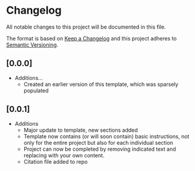 # Changelog
All notable changes to this project will be documented in this file.

The format is based on [Keep a Changelog](http://keepachangelog.com/en/1.0.0/)
and this project adheres to [Semantic Versioning](http://semver.org/spec/v2.0.0.html).

## [0.0.0]

* Additions...
    * Created an earlier version of this template, which was sparsely populated

## [0.0.1]

* Additions
    * Major update to template, new sections added
    * Template now contains (or will soon contain) basic instructions, not only for the entire project but also for each individual section
    * Project can now be completed by removing indicated text and replacing with your own content.
    * Citation file added to repo
